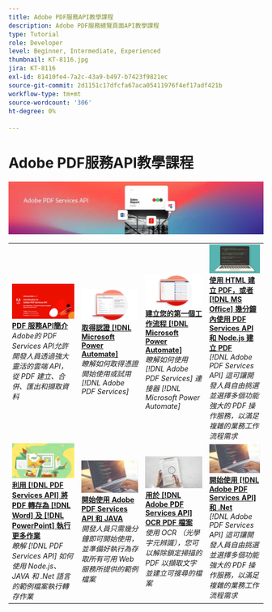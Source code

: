 ```yaml
---
title: Adobe PDF服務API教學課程
description: Adobe PDF服務總覽頁面API教學課程
type: Tutorial
role: Developer
level: Beginner, Intermediate, Experienced
thumbnail: KT-8116.jpg
jira: KT-8116
exl-id: 81410fe4-7a2c-43a9-b497-b7423f9821ec
source-git-commit: 2d1151c17dfcfa67aca05411976f4ef17adf421b
workflow-type: tm+mt
source-wordcount: '306'
ht-degree: 0%

---
```


# Adobe PDF服務API教學課程

![PDF 服務API橫幅](../assets/pdfserviceshero.jpg)

<table style="table-layout:fixed">
<tr>
 <td>
   <a href="https://experienceleague.adobe.com/docs/adobe-developers-live-events/events/2021/oct2021/pdf-services-api.html">
      <img alt="PDF 服務API簡介" src="assets/introduction_1280.png" />
   </a>
    <div>
   <a href="https://experienceleague.adobe.com/docs/adobe-developers-live-events/events/2021/oct2021/pdf-services-api.html"><strong>PDF 服務API簡介</strong></a>
    </div>
    <em>Adobe的 PDF Services API允許開發人員透過強大靈活的雲端 API，從 PDF 建立、合併、匯出和擷取資料</em>
    <br>
  </td>
  <td>
   <a href="getting-credentials-power-automate.md">
      <img alt="取得 Microsoft Power Automate 認證" src="assets/createcredentials_1280.png" />
   </a>
    <div>
   <a href="getting-credentials-power-automate.md"><strong>取得認證 [!DNL Microsoft Power Automate]</strong></a>
    </div>
    <em>瞭解如何取得憑證開始使用或試用 [!DNL Adobe PDF Services]</em>
    <br>
  </td>
  <td>
   <a href="create-workflow-power-automate.md">
      <img alt="在 Microsoft Power Automate 中建立您的第一個工作流程" src="assets/firstflow_1280.png" />
   </a>
    <div>
   <a href="create-workflow-power-automate.md"><strong>建立您的第一個工作流程 [!DNL Microsoft Power Automate]</strong></a>
    </div>
    <em>瞭解如何使用 [!DNL Adobe PDF Services] 連接器 [!DNL Microsoft Power Automate]</em>
    <br>
  </td>
  <td>
   <a href="createpdffromhtml.md">
      <img alt="使用 PDF Services API 和 Node.js，幾分鐘內即可從 HTML 或 MS Office 建立 PDF" src="assets/PDFServices_GettingStartedNode_thumb.jpg" />
   </a>
    <div>
   <a href="createpdffromhtml.md"><strong>使用 HTML 建立 PDF，或者 [!DNL MS Office] 幾分鐘內使用 PDF Services API 和 Node.js 建立 PDF</strong></a>
    </div>
    <em>[!DNL Adobe PDF Services API] 這可讓開發人員自由挑選並選擇多個功能強大的 PDF 操作服務，以滿足複雜的業務工作流程需求</em>
    <br>
  </td>
</tr>
<tr>
  <td>
   <a href="exportpdf.md">
      <img alt="使用 PDF Services API將 PDF 轉存為 Word、PowerPoint 等" src="assets/PDFServices_ExportPDF_thumb.jpg" />
   </a>
    <div>
   <a href="exportpdf.md"><strong>利用 [!DNL PDF Services API] 將 PDF 轉存為 [!DNL Word] 及 [!DNL PowerPoint] 執行更多作業</strong></a>
    </div>
    <em>瞭解 [!DNL PDF Services API] 如何使用 Node.js、JAVA 和 .Net 語言的範例檔案執行轉存作業</em>
    <br>
  </td>
   <td>
   <a href="gettingstartedjava.md">
      <img alt="開始使用 Adobe PDF Services API 和 JAVA" src="assets/PDFServices_GettingStartedJAVA_thumb.jpg" />
   </a>
    <div>
   <a href="gettingstartedjava.md"><strong>開始使用 Adobe PDF Services API 和 JAVA</strong></a>
    </div>
    <em>開發人員只需幾分鐘即可開始使用，並準備好執行為存取所有可用 Web 服務所提供的範例檔案</em>
    <br>
  </td>
   <td>
   <a href="ocr.md">
      <img alt="將「Adobe PDF服務」API至 OCR PDF 檔案" src="assets/PDFServices_OCR_Thumb.jpg" />
   </a>
    <div>
   <a href="ocr.md"><strong>用於 [!DNL Adobe PDF Services API] OCR PDF 檔案</strong></a>
    </div>
    <em>使用 OCR （光學字元辨識），您可以解除鎖定掃描的 PDF 以擷取文字並建立可搜尋的檔案</em>
    <br>
  </td>
  <td>
   <a href="gettingstartednet.md">
      <img alt="開始使用 Adobe PDF Services API 和 .Net" src="assets/PDFServices_GettingStartedNET_thumb.jpg" />
   </a>
    <div>
   <a href="gettingstartednet.md"><strong>開始使用 [!DNL Adobe PDF Services API] 和 .Net</strong></a>
    </div>
    <em>[!DNL Adobe PDF Services API] 這可讓開發人員自由挑選並選擇多個功能強大的 PDF 操作服務，以滿足複雜的業務工作流程需求</em>
    <br>
  </td>
</tr>
</table>
